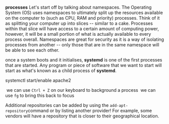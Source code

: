 **processes**
Let's start off by talking about namespaces. The Operating System (OS) uses namespaces to ultimately split up the resources available on the computer to (such as CPU, RAM and priority) processes. Think of it as splitting your computer up into slices -- similar to a cake. Processes within that slice will have access to a certain amount of computing power, however, it will be a small portion of what is actually available to every process overall.
Namespaces are great for security as it is a way of isolating processes from another -- only those that are in the same namespace will be able to see each other.

once a system boots and it initialises, **systemd** is one of the first processes that are started. Any program or piece of software that we want to start will start as what's known as a child process of **systemd**.

systemctl start/enable apache2

 we can use `Ctrl + Z` on our keyboard to background a process
 we can use `fg` to bring this back to focus

Additional repositories can be added by using the `add-apt-repository`command or by listing another provider! For example, some vendors will have a repository that is closer to their geographical location.